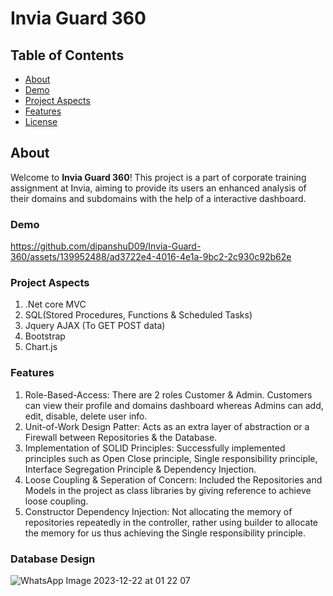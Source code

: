 # Invia Guard 360


## Table of Contents

- [About](#about)
- [Demo](#demo)
- [Project Aspects](#projectaspects)
- [Features](#features)
- [License](#license)

## About

Welcome to **Invia Guard 360**! This project is a part of corporate training assignment at Invia, aiming to provide its users an enhanced analysis of their domains and subdomains with the help of a interactive dashboard.

### Demo

https://github.com/dipanshuD09/Invia-Guard-360/assets/139952488/ad3722e4-4016-4e1a-9bc2-2c930c92b62e


### Project Aspects

1. .Net core MVC
2. SQL(Stored Procedures, Functions & Scheduled Tasks)
3. Jquery AJAX (To GET POST data)
4. Bootstrap
5. Chart.js

### Features

1. Role-Based-Access: There are 2 roles Customer & Admin. Customers can view their profile and domains dashboard whereas Admins can add, edit, disable, delete user info.
2. Unit-of-Work Design Patter: Acts as an extra layer of abstraction or a Firewall between Repositories & the Database.
3. Implementation of SOLID Principles: Successfully implemented principles such as Open Close principle, Single responsibility principle, Interface Segregation Principle & Dependency Injection.
4. Loose Coupling & Seperation of Concern: Included the Repositories and Models in the project as class libraries by giving reference to achieve loose coupling.
5. Constructor Dependency Injection: Not allocating the memory of repositories repeatedly in the controller, rather using builder to allocate the memory for us thus achieving the Single responsibility principle.


### Database Design

![WhatsApp Image 2023-12-22 at 01 22 07](https://github.com/dipanshuD09/Invia-Guard-360/assets/139952488/82cb6673-e20d-4bcc-acef-5672e7500c00)

